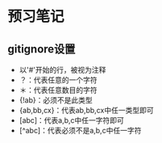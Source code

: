 # 预习笔记

## gitignore设置

- 以'#'开始的行，被视为注释
- ？：代表任意的一个字符
- ＊：代表任意数目的字符
- {!ab}：必须不是此类型
- {ab,bb,cx}：代表ab,bb,cx中任一类型即可
- [abc]：代表a,b,c中任一字符即可
- [^abc]：代表必须不是a,b,c中任一字符
